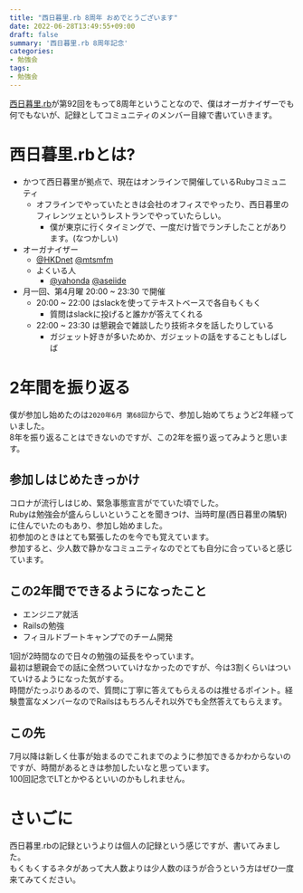 ```yaml
---
title: "西日暮里.rb 8周年 おめでとうございます"
date: 2022-06-28T13:49:55+09:00
draft: false
summary: '西日暮里.rb 8周年記念'
categories:
- 勉強会
tags:
- 勉強会
---
```



[西日暮里.rb](https://nishinipporirb.doorkeeper.jp/)が第92回をもって8周年ということなので、僕はオーガナイザーでも何でもないが、記録としてコミュニティのメンバー目線で書いていきます。  

# 西日暮里.rbとは?
- かつて西日暮里が拠点で、現在はオンラインで開催しているRubyコミュニティ
	- オフラインでやっていたときは会社のオフィスでやったり、西日暮里のフィレンツェというレストランでやっていたらしい。
		- 僕が東京に行くタイミングで、一度だけ皆でランチしたことがあります。(なつかしい)
- オーガナイザー
	- [@HKDnet](https://twitter.com/HKDnet) [@mtsmfm](https://twitter.com/mtsmfm)
    - よくいる人
      - [@yahonda](https://twitter.com/yahonda) [@aseiide](https://twitter.com/aseiide)
- 月一回、第4月曜 20:00 ~ 23:30 で開催
	- 20:00 ~ 22:00 はslackを使ってテキストベースで各自もくもく
		- 質問はslackに投げると誰かが答えてくれる
	- 22:00 ~ 23:30 は懇親会で雑談したり技術ネタを話したりしている
		- ガジェット好きが多いためか、ガジェットの話をすることもしばしば

# 2年間を振り返る

僕が参加し始めたのは`2020年6月 第68回`からで、参加し始めてちょうど2年経っていました。  
8年を振り返ることはできないのですが、この2年を振り返ってみようと思います。  

## 参加しはじめたきっかけ

コロナが流行しはじめ、緊急事態宣言がでていた頃でした。  
Rubyは勉強会が盛んらしいということを聞きつけ、当時町屋(西日暮里の隣駅)に住んでいたのもあり、参加し始めました。  
初参加のときはとても緊張したのを今でも覚えています。  
参加すると、少人数で静かなコミュニティなのでとても自分に合っていると感じています。  

## この2年間でできるようになったこと

- エンジニア就活
- Railsの勉強
- フィヨルドブートキャンプでのチーム開発

1回が2時間なので日々の勉強の延長をやっています。  
最初は懇親会での話に全然ついていけなかったのですが、今は3割くらいはついていけるようになった気がする。  
時間がたっぷりあるので、質問に丁寧に答えてもらえるのは推せるポイント。経験豊富なメンバーなのでRailsはもちろんそれ以外でも全然答えてもらえます。  

## この先

7月以降は新しく仕事が始まるのでこれまでのように参加できるかわからないのですが、時間があるときは参加したいなと思っています。  
100回記念でLTとかやるといいのかもしれません。  

# さいごに

西日暮里.rbの記録というよりは個人の記録という感じですが、書いてみました。  
もくもくするネタがあって大人数よりは少人数のほうが合うという方はぜひ一度来てみてください。
